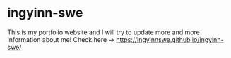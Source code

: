 # ingyinn-swe
This is my portfolio website and I will try to update more and more information about me!
Check here -> https://ingyinnswe.github.io/ingyinn-swe/
